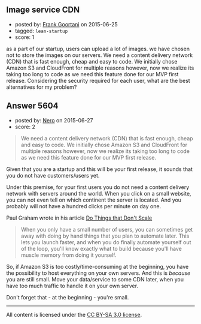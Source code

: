 ## Image service CDN

- posted by: [Frank Goortani](https://stackexchange.com/users/1156045/frank-goortani) on 2015-06-25
- tagged: `lean-startup`
- score: 1

as a part of our startup, users can upload a lot of images. we have chosen not to store the images on our servers. We need a content delivery network (CDN) that is fast enough, cheap and easy to code. We initially chose Amazon S3 and CloudFront for multiple reasons however, now we realize its taking too long to code as we need this feature done for our MVP first release. Considering the security required for each user, what are the best alternatives for my problem?


## Answer 5604

- posted by: [Nero](https://stackexchange.com/users/1705837/nero) on 2015-06-27
- score: 2

<blockquote>
  <p>We need a content delivery network (CDN) that is fast enough, cheap and easy to code. We initially chose Amazon S3 and CloudFront for multiple reasons however, now we realize its taking too long to code as we need this feature done for our MVP first release.</p>
</blockquote>

<p>Given that you are a startup and this will be your first release, it sounds that you do not have customers/users yet.</p>

<p>Under this premise, for your first users you do not need a content delivery network with servers around the world. When you click on a small website, you can not even tell on which continent the server is located. And you probably will not have a hundred clicks per minute on day one.</p>

<p>Paul Graham wrote in his article <a href="http://www.paulgraham.com/ds.html" rel="nofollow">Do Things that Don't Scale</a></p>

<blockquote>
  <p>When you only have a small number of users, you can sometimes get away with doing by hand things that you plan to automate later. This lets you launch faster, and when you do finally automate yourself out of the loop, you'll know exactly what to build because you'll have muscle memory from doing it yourself.</p>
</blockquote>

<p>So, if Amazon S3 is too costly/time-consuming at the beginning, you have the possibility to host everything on your own servers. And this is <em>because</em> you are still small. Move your data/service to some CDN later, when you have too much traffic to handle it on your own server.</p>

<p>Don't forget that - at the beginning - you're small.</p>




---

All content is licensed under the [CC BY-SA 3.0 license](https://creativecommons.org/licenses/by-sa/3.0/).
